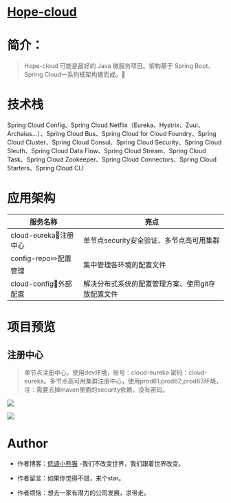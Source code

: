 # <a href="#">Hope-cloud</a>

# 简介：

> Hope-cloud 可能是最好的 Java 微服务项目。架构基于 Spring Boot、Spring Cloud一系列框架构建而成。:tada:

# 技术栈

Spring Cloud Config、Spring Cloud Netflix（Eureka、Hystrix、Zuul、Archaius…）、Spring Cloud Bus、Spring Cloud for Cloud Foundry、Spring Cloud Cluster、Spring Cloud Consul、Spring Cloud Security、Spring Cloud Sleuth、Spring Cloud Data Flow、Spring Cloud Stream、Spring Cloud Task、Spring Cloud Zookeeper、Spring Cloud Connectors、Spring Cloud Starters、Spring Cloud CLI

# 应用架构

| 服务名称     | 亮点                      |    
| ---------- | ----------------------- |
| cloud-eureka:wrench:注册中心 | 单节点security安全验证、多节点高可用集群 |
| config-repo:pencil2:配置管理 | 集中管理各环境的配置文件 | 
| cloud-config:page_facing_up:外部配置 | 解决分布式系统的配置管理方案、使用git存放配置文件 |      

# 项目预览

## 注册中心
>单节点注册中心，使用dev环境，账号：cloud-eureka 密码：cloud-eureka。多节点高可用集群注册中心，使用prod61,prod62,prod63环境，注：需要去掉maven里面的security依赖，没有密码。

![](https://i.loli.net/2019/04/19/5cb953045c78e.png)

![](https://i.loli.net/2019/04/19/5cb95305c80ac.png)

# Author 

* 作者博客：[低调小熊猫](https://aodeng.cc) -我们不改变世界，我们跟着世界改变。

* 作者留言：如果你觉得不错，来个star。

* 作者烦恼：想去一家有潜力的公司发展，求带走。




